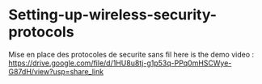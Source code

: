 # Setting-up-wireless-security-protocols
Mise en place des protocoles de securite sans fil
here is the demo video : https://drive.google.com/file/d/1HU8u8tj-g1p53q-PPq0mHSCWye-G87dH/view?usp=share_link
